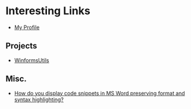 # Interesting Links

* [My Profile](https://github.com/humayuns)

## Projects

* [WinformsUtils](https://github.com/humayuns/WinformsUtils)

## Misc.

* [How do you display code snippets in MS Word preserving format and syntax highlighting?](https://stackoverflow.com/questions/387453/how-do-you-display-code-snippets-in-ms-word-preserving-format-and-syntax-highlig)
